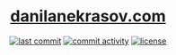 <h1 align="center">
    <a href="https://danilanekrasov.com/">danilanekrasov.com</a>
</h1>

<p align="center">
    <a href="https://github.com/danilanekrasov/danilanekrasov.github.io/commits/" title="last commit"><img src="https://img.shields.io/github/last-commit/danilanekrasov/danilanekrasov.github.io?style=flat" alt="last commit"></a>
   <a href="https://github.com/danilanekrasov/danilanekrasov.github.io/commits/" title="commit activity"><img src="https://img.shields.io/github/commit-activity/m/danilanekrasov/danilanekrasov.github.io?style=flat" alt="commit activity"></a>  
  <a href="https://github.com/danilanekrasov/danilanekrasov.github.io/blob/master/LICENSE" title="license"><img src="https://img.shields.io/github/license/danilanekrasov/danilanekrasov.github.io" alt="license"></a>
